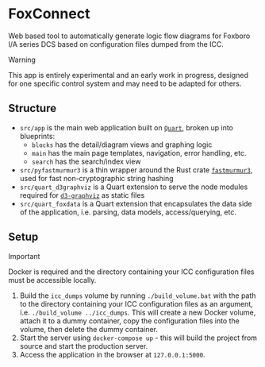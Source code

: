 # FoxConnect

Web based tool to automatically generate logic flow diagrams for Foxboro I/A series DCS based on configuration files dumped from the ICC.

> [!WARNING]
> This app is entirely experimental and an early work in progress, designed for one specific control system and may need to be adapted for others.

## Structure

- `src/app` is the main web application built on [`Quart`](https://github.com/pallets/quart), broken up into blueprints:
    - `blocks` has the detail/diagram views and graphing logic
    - `main` has the main page templates, navigation, error handling, etc.
    - `search` has the search/index view
- `src/pyfastmurmur3` is a thin wrapper around the Rust crate [`fastmurmur3`](https://crates.io/crates/fastmurmur3), used for fast non-cryptographic string hashing
- `src/quart_d3graphviz` is a Quart extension to serve the node modules required for [`d3-graphviz`](https://github.com/magjac/d3-graphviz) as static files
- `src/quart_foxdata` is a Quart extension that encapsulates the data side of the application, i.e. parsing, data models, access/querying, etc.

## Setup

> [!Important]
> Docker is required and the directory containing your ICC configuration files must be accessible locally.

1. Build the `icc_dumps` volume by running `./build_volume.bat` with the path to the directory containing your ICC configuration files as an argument, i.e. `./build_volume ../icc_dumps`. This will create a new Docker volume, attach it to a dummy container, copy the configuration files into the volume, then delete the dummy container.
1. Start the server using `docker-compose up` - this will build the project from source and start the production server.
1. Access the application in the browser at `127.0.0.1:5000`.

